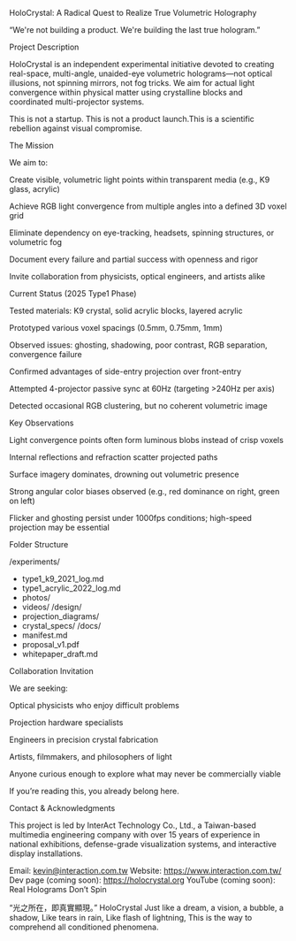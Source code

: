 HoloCrystal: A Radical Quest to Realize True Volumetric Holography

“We're not building a product. We're building the last true hologram.”

Project Description

HoloCrystal is an independent experimental initiative devoted to creating real-space, multi-angle, unaided-eye volumetric holograms—not optical illusions, not spinning mirrors, not fog tricks. We aim for actual light convergence within physical matter using crystalline blocks and coordinated multi-projector systems.

This is not a startup. This is not a product launch.This is a scientific rebellion against visual compromise.

The Mission

We aim to:

Create visible, volumetric light points within transparent media (e.g., K9 glass, acrylic)

Achieve RGB light convergence from multiple angles into a defined 3D voxel grid

Eliminate dependency on eye-tracking, headsets, spinning structures, or volumetric fog

Document every failure and partial success with openness and rigor

Invite collaboration from physicists, optical engineers, and artists alike

Current Status (2025 Type1 Phase)

Tested materials: K9 crystal, solid acrylic blocks, layered acrylic

Prototyped various voxel spacings (0.5mm, 0.75mm, 1mm)

Observed issues: ghosting, shadowing, poor contrast, RGB separation, convergence failure

Confirmed advantages of side-entry projection over front-entry

Attempted 4-projector passive sync at 60Hz (targeting >240Hz per axis)

Detected occasional RGB clustering, but no coherent volumetric image

Key Observations

Light convergence points often form luminous blobs instead of crisp voxels

Internal reflections and refraction scatter projected paths

Surface imagery dominates, drowning out volumetric presence

Strong angular color biases observed (e.g., red dominance on right, green on left)

Flicker and ghosting persist under 1000fps conditions; high-speed projection may be essential

Folder Structure

/experiments/
  - type1_k9_2021_log.md
  - type1_acrylic_2022_log.md
  - photos/
  - videos/
/design/
  - projection_diagrams/
  - crystal_specs/
/docs/
  - manifest.md
  - proposal_v1.pdf
  - whitepaper_draft.md

Collaboration Invitation

We are seeking:

Optical physicists who enjoy difficult problems

Projection hardware specialists

Engineers in precision crystal fabrication

Artists, filmmakers, and philosophers of light

Anyone curious enough to explore what may never be commercially viable

If you’re reading this, you already belong here.

Contact & Acknowledgments

This project is led by InterAct Technology Co., Ltd., a Taiwan-based multimedia engineering company with over 15 years of experience in national exhibitions, defense-grade visualization systems, and interactive display installations.

Email: kevin@interaction.com.tw
Website: https://www.interaction.com.tw/
Dev page (coming soon): https://holocrystal.org
YouTube (coming soon): Real Holograms Don’t Spin

“光之所在，即真實顯現。”
HoloCrystal
Just  like a dream, a vision, a bubble, a shadow,
Like tears in rain, 
Like flash of lightning,
This is the way to comprehend all conditioned phenomena.
